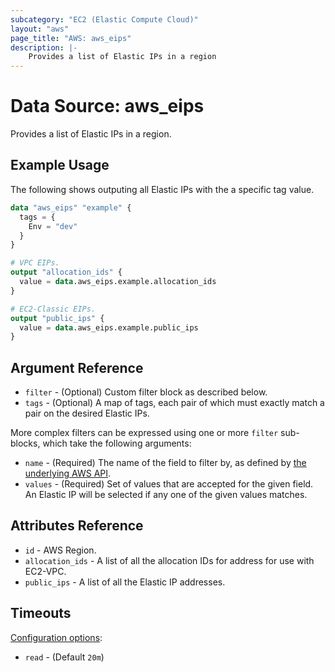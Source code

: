 ```yaml
---
subcategory: "EC2 (Elastic Compute Cloud)"
layout: "aws"
page_title: "AWS: aws_eips"
description: |-
    Provides a list of Elastic IPs in a region
---
```


# Data Source: aws_eips

Provides a list of Elastic IPs in a region.

## Example Usage

The following shows outputing all Elastic IPs with the a specific tag value.

```terraform
data "aws_eips" "example" {
  tags = {
    Env = "dev"
  }
}

# VPC EIPs.
output "allocation_ids" {
  value = data.aws_eips.example.allocation_ids
}

# EC2-Classic EIPs.
output "public_ips" {
  value = data.aws_eips.example.public_ips
}
```

## Argument Reference

* `filter` - (Optional) Custom filter block as described below.
* `tags` - (Optional) A map of tags, each pair of which must exactly match a pair on the desired Elastic IPs.

More complex filters can be expressed using one or more `filter` sub-blocks, which take the following arguments:

* `name` - (Required) The name of the field to filter by, as defined by
  [the underlying AWS API](https://docs.aws.amazon.com/AWSEC2/latest/APIReference/API_DescribeAddresses.html).
* `values` - (Required) Set of values that are accepted for the given field. An Elastic IP will be selected if any one of the given values matches.

## Attributes Reference

* `id` - AWS Region.
* `allocation_ids` - A list of all the allocation IDs for address for use with EC2-VPC.
* `public_ips` - A list of all the Elastic IP addresses.

## Timeouts

[Configuration options](https://www.terraform.io/docs/configuration/blocks/resources/syntax.html#operation-timeouts):

- `read` - (Default `20m`)
